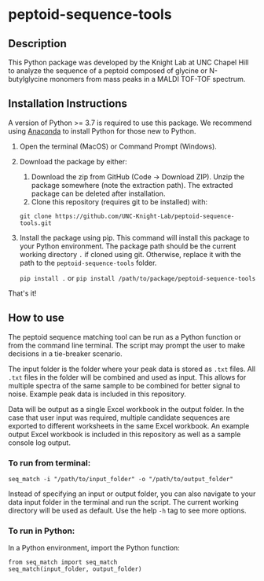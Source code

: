 # peptoid-sequence-tools

## Description
This Python package was developed by the Knight Lab at UNC Chapel Hill to analyze the sequence of a peptoid composed of glycine or N-butylglycine monomers from mass peaks in a MALDI TOF-TOF spectrum. 

## Installation Instructions
A version of Python >= 3.7 is required to use this package. We recommend using [Anaconda](https://www.anaconda.com) to install Python for those new to Python.
1. Open the terminal (MacOS) or Command Prompt (Windows).
2. Download the package by either:
   1. Download the zip from GitHub (Code -> Download ZIP). Unzip the package somewhere (note the extraction path). The extracted package can be deleted after installation.
   2. Clone this repository (requires git to be installed) with:
      
   `git clone https://github.com/UNC-Knight-Lab/peptoid-sequence-tools.git`

3. Install the package using pip. This command will install this package to your Python environment.
    The package path should be the current working directory `.` if cloned using git. Otherwise, replace it with the path to the `peptoid-sequence-tools` folder.
      
   `pip install .`
   or `pip install /path/to/package/peptoid-sequence-tools`

That's it!

## How to use
The peptoid sequence matching tool can be run as a Python function or from the command line terminal.
The script may prompt the user to make decisions in a tie-breaker scenario.

The input folder is the folder where your peak data is stored as `.txt` files. All `.txt` files in the folder will be combined and used as input.
This allows for multiple spectra of the same sample to be combined for better signal to noise.
Example peak data is included in this repository.

Data will be output as a single Excel workbook in the output folder. In the case that user input was required, multiple candidate sequences are exported to different worksheets in the same Excel workbook.
An example output Excel workbook is included in this repository as well as a sample console log output.

### To run from terminal:
    
    seq_match -i "/path/to/input_folder" -o "/path/to/output_folder"

Instead of specifying an input or output folder, you can also navigate to your data input folder in the terminal and run the script.
The current working directory will be used as default.
Use the help `-h` tag to see more options.

### To run in Python:
In a Python environment, import the Python function:

    from seq_match import seq_match
    seq_match(input_folder, output_folder)
